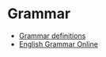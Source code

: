 # Grammar

* [Grammar definitions](http://grammar.ccc.commnet.edu/grammar/definitions.htm)
* [English Grammar Online](https://www.ego4u.com/)
